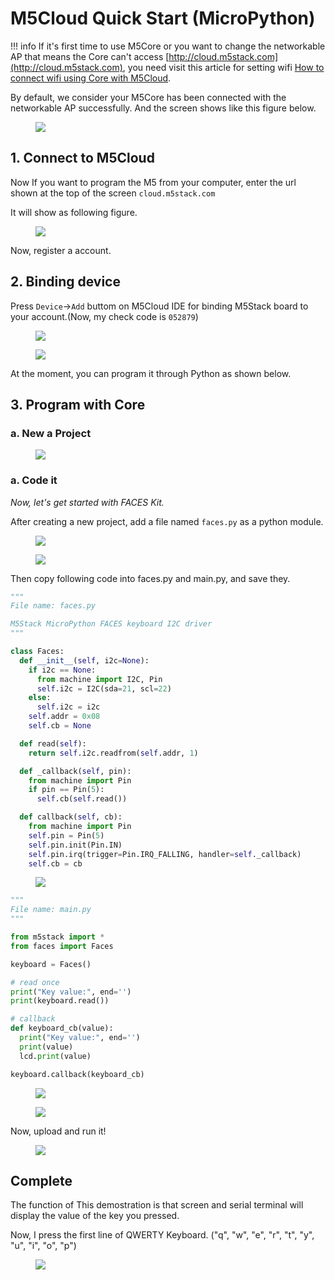 # M5Cloud Quick Start (MicroPython)

!!! info
    If it's first time to use M5Core or you want to change the networkable AP that means the Core can't access [http://cloud.m5stack.com](http://cloud.m5stack.com), you need visit this article for setting wifi [How to connect wifi using Core with M5Cloud](../../../related-documents/wifi-m5cloud).

By default, we consider your M5Core has been connected with the networkable AP successfully. And the screen shows like this figure below.

<figure>
    <img src="/images/m5stack/getting_started_pics/get_started_with_m5cloud/check_code_on_m5stack.png">
</figure>


## 1. Connect to M5Cloud

Now If you want to program the M5 from your computer, enter the url shown at the top of the screen `cloud.m5stack.com`

It will show as following figure.

<figure>
    <img src="/images/m5stack/getting_started_pics/get_started_with_m5cloud/register_page_m5cloud.png">
</figure>

Now, register a account.

## 2. Binding device

Press `Device`->`Add` buttom on M5Cloud IDE for binding M5Stack board to your account.(Now, my check code is `052879`)

<figure>
    <img src="/images/m5stack/getting_started_pics/get_started_with_m5cloud/webIDE_binding_device_interface.png">
</figure>

<figure>
    <img src="/images/m5stack/getting_started_pics/get_started_with_m5cloud/WebIDE_check_code.jpg">
</figure>

At the moment, you can program it through Python as shown below.

## 3. Program with Core

### a. New a Project

<figure>
    <img src="/images/m5stack/getting_started_pics/get_started_with_m5cloud/new_a_faces_prj.jpg">
</figure>

### a. Code it

*Now, let's get started with FACES Kit.*

After creating a new project, add a file named `faces.py` as a python module.

<figure>
    <img src="/images/m5stack/getting_started_pics/get_started_with_m5cloud/add_file.png">
</figure>

<figure>
    <img src="/images/m5stack/getting_started_pics/get_started_with_m5cloud/rename_file.jpg">
</figure>

Then copy following code into faces.py and main.py, and save they.

```Python
"""
File name: faces.py

M5Stack MicroPython FACES keyboard I2C driver
"""

class Faces:
  def __init__(self, i2c=None):
    if i2c == None:
      from machine import I2C, Pin
      self.i2c = I2C(sda=21, scl=22)
    else:
      self.i2c = i2c
    self.addr = 0x08
    self.cb = None

  def read(self):
    return self.i2c.readfrom(self.addr, 1)

  def _callback(self, pin):
    from machine import Pin
    if pin == Pin(5):
      self.cb(self.read())

  def callback(self, cb):
    from machine import Pin
    self.pin = Pin(5)
    self.pin.init(Pin.IN)
    self.pin.irq(trigger=Pin.IRQ_FALLING, handler=self._callback)
    self.cb = cb
```

<figure>
    <img src="/images/m5stack/getting_started_pics/get_started_with_m5cloud/faces_py_file.jpg">
</figure>


```Python
"""
File name: main.py
"""

from m5stack import *
from faces import Faces

keyboard = Faces()

# read once
print("Key value:", end='')
print(keyboard.read())

# callback
def keyboard_cb(value):
  print("Key value:", end='')
  print(value)
  lcd.print(value)

keyboard.callback(keyboard_cb)
```

<figure>
    <img src="/images/m5stack/getting_started_pics/get_started_with_m5cloud/final_result.jpg">
</figure>

<figure>
    <img src="/images/m5stack/getting_started_pics/get_started_with_m5cloud/save_file.jpg">
</figure>


Now, upload and run it!

<figure>
    <img src="/images/m5stack/getting_started_pics/get_started_with_m5cloud/upload_it.png">
</figure>

## Complete

The function of This demostration is that screen and serial terminal will display the value of the key you pressed.

Now, I press the first line of QWERTY Keyboard. ("q", "w", "e", "r", "t", "y", "u", "i", "o", "p")

<figure>
    <img src="/images/m5stack/getting_started_pics/get_started_with_m5cloud/result.png">
</figure>
